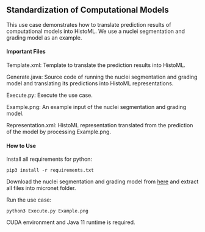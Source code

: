 ## Standardization of Computational Models

This use case demonstrates how to translate prediction results of computational models into HistoML. We use a nuclei segmentation and grading model as an example.

#### Important Files

Template.xml: Template to translate the prediction results into HistoML.

Generate.java: Source code of running the nuclei segmentation and grading model and translating its predictions into HistoML representations.

Execute.py: Execute the use case.

Example.png: An example input of the nuclei segmentation and grading model.

Representation.xml: HistoML representation translated from the prediction of the model by processing Example.png.

#### How to Use

Install all requirements for python:

```shell
pip3 install -r requirements.txt
```

Download the nuclei segmentation and grading model from [here](https://drive.google.com/file/d/11S064aegdil-CI-SdYk0DHp2n7d2Nv-8/view?usp=sharing) and extract all files into micronet folder.

Run the use case:

```shell
python3 Execute.py Example.png
```


CUDA environment and Java 11 runtime is required.


